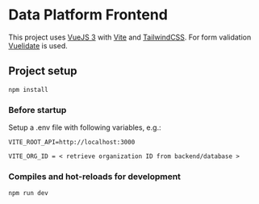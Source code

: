# Data Platform Frontend

This project uses [VueJS 3](https://vuejs.org/) with [Vite](https://vitejs.dev/) and [TailwindCSS](https://tailwindcss.com/).
For form validation [Vuelidate](https://vuelidate-next.netlify.app/) is used.
## Project setup
```
npm install
```

### Before startup 
Setup a .env file with following variables, e.g.:

```
VITE_ROOT_API=http://localhost:3000
```
```
VITE_ORG_ID = < retrieve organization ID from backend/database >
```
### Compiles and hot-reloads for development
```
npm run dev
```
